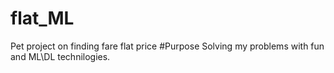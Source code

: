 # flat_ML
Pet project on finding fare flat price
#Purpose
Solving my problems with fun and ML\DL technilogies.

